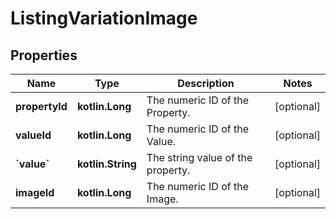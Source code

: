 
# ListingVariationImage

## Properties
| Name | Type | Description | Notes |
| ------------ | ------------- | ------------- | ------------- |
| **propertyId** | **kotlin.Long** | The numeric ID of the Property. |  [optional] |
| **valueId** | **kotlin.Long** | The numeric ID of the Value. |  [optional] |
| **&#x60;value&#x60;** | **kotlin.String** | The string value of the property. |  [optional] |
| **imageId** | **kotlin.Long** | The numeric ID of the Image. |  [optional] |



